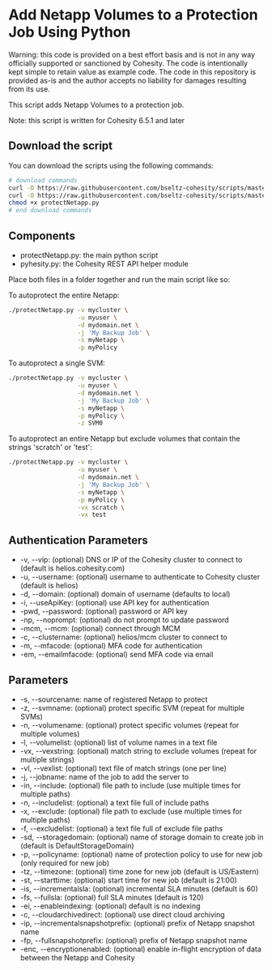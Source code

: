 # Add Netapp Volumes to a Protection Job Using Python

Warning: this code is provided on a best effort basis and is not in any way officially supported or sanctioned by Cohesity. The code is intentionally kept simple to retain value as example code. The code in this repository is provided as-is and the author accepts no liability for damages resulting from its use.

This script adds Netapp Volumes to a protection job.

Note: this script is written for Cohesity 6.5.1 and later

## Download the script

You can download the scripts using the following commands:

```bash
# download commands
curl -O https://raw.githubusercontent.com/bseltz-cohesity/scripts/master/python/protectNetapp/protectNetapp.py
curl -O https://raw.githubusercontent.com/bseltz-cohesity/scripts/master/python/pyhesity.py
chmod +x protectNetapp.py
# end download commands
```

## Components

* protectNetapp.py: the main python script
* pyhesity.py: the Cohesity REST API helper module

Place both files in a folder together and run the main script like so:

To autoprotect the entire Netapp:

```bash
./protectNetapp.py -v mycluster \
                   -u myuser \
                   -d mydomain.net \
                   -j 'My Backup Job' \
                   -s myNetapp \
                   -p myPolicy
```

To autoprotect a single SVM:

```bash
./protectNetapp.py -v mycluster \
                   -u myuser \
                   -d mydomain.net \
                   -j 'My Backup Job' \
                   -s myNetapp \
                   -p myPolicy \
                   -z SVM0
```

To autoprotect an entire Netapp but exclude volumes that contain the strings 'scratch' or 'test':

```bash
./protectNetapp.py -v mycluster \
                   -u myuser \
                   -d mydomain.net \
                   -j 'My Backup Job' \
                   -s myNetapp \
                   -p myPolicy \
                   -vx scratch \
                   -vx test
```

## Authentication Parameters

* -v, --vip: (optional) DNS or IP of the Cohesity cluster to connect to (default is helios.cohesity.com)
* -u, --username: (optional) username to authenticate to Cohesity cluster (default is helios)
* -d, --domain: (optional) domain of username (defaults to local)
* -i, --useApiKey: (optional) use API key for authentication
* -pwd, --password: (optional) password or API key
* -np, --noprompt: (optional) do not prompt to update password
* -mcm, --mcm: (optional) connect through MCM
* -c, --clustername: (optional) helios/mcm cluster to connect to
* -m, --mfacode: (optional) MFA code for authentication
* -em, --emailmfacode: (optional) send MFA code via email

## Parameters

* -s, --sourcename: name of registered Netapp to protect
* -z, --svmname: (optional) protect specific SVM (repeat for multiple SVMs)
* -n, --volumename: (optional) protect specific volumes (repeat for multiple volumes)
* -l, --volumelist: (optional) list of volume names in a text file
* -vx, --vexstring: (optional) match string to exclude volumes (repeat for multiple strings)
* -vl, --vexlist: (optional) text file of match strings (one per line)
* -j, --jobname: name of the job to add the server to
* -in, --include: (optional) file path to include (use multiple times for multiple paths)
* -n, --includelist: (optional) a text file full of include paths
* -x, --exclude: (optional) file path to exclude (use multiple times for multiple paths)
* -f, --excludelist: (optional) a text file full of exclude file paths
* -sd, --storagedomain: (optional) name of storage domain to create job in (default is DefaultStorageDomain)
* -p, --policyname: (optional) name of protection policy to use for new job (only required for new job)
* -tz, --timezone: (optional) time zone for new job (default is US/Eastern)
* -st, --starttime: (optional) start time for new job (default is 21:00)
* -is, --incrementalsla: (optional) incremental SLA minutes (default is 60)
* -fs, --fullsla: (optional) full SLA minutes (default is 120)
* -ei, --enableindexing: (optional) default is no indexing
* -c, --cloudarchivedirect: (optional) use direct cloud archiving
* -ip, --incrementalsnapshotprefix: (optional) prefix of Netapp snapshot name
* -fp, --fullsnapshotprefix: (optional) prefix of Netapp snapshot name
* -enc, --encryptionenabled: (optional) enable in-flight encryption of data between the Netapp and Cohesity
